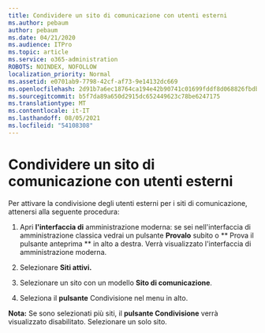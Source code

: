 ```yaml
---
title: Condividere un sito di comunicazione con utenti esterni
ms.author: pebaum
author: pebaum
ms.date: 04/21/2020
ms.audience: ITPro
ms.topic: article
ms.service: o365-administration
ROBOTS: NOINDEX, NOFOLLOW
localization_priority: Normal
ms.assetid: e0701ab9-7798-42cf-af73-9e14132dc669
ms.openlocfilehash: 2d91b7a6ec18764ca194e42b90741c01699fddf8d068826fbdba8a1daee5da4b
ms.sourcegitcommit: b5f7da89a650d2915dc652449623c78be6247175
ms.translationtype: MT
ms.contentlocale: it-IT
ms.lasthandoff: 08/05/2021
ms.locfileid: "54108308"
---
```

# <a name="share-a-communication-site-with-external-users"></a>Condividere un sito di comunicazione con utenti esterni

Per attivare la condivisione degli utenti esterni per i siti di comunicazione, attenersi alla seguente procedura: 
  
1. Apri **l'interfaccia di** amministrazione moderna: se sei nell'interfaccia di amministrazione classica vedrai un pulsante **Provalo** subito o ** Prova il pulsante anteprima ** in alto a destra. Verrà visualizzato l'interfaccia di amministrazione moderna. 
  
2. Selezionare **Siti attivi.**
  
3. Selezionare un sito con un modello **Sito di comunicazione**. 
  
4. Seleziona il **pulsante** Condivisione nel menu in alto. 
  
 **Nota:** Se sono selezionati più siti, il **pulsante Condivisione** verrà visualizzato disabilitato. Selezionare un solo sito. 
  

